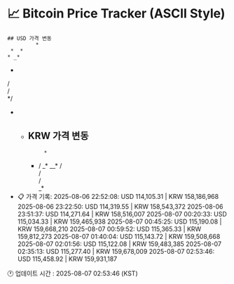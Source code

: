 # 📈 Bitcoin Price Tracker (ASCII Style)
    ## USD 가격 변동 
             *
     *  * 
    * _*  
   *      
  /       
  /       
 */       
* *       
    ## KRW 가격 변동
             *
     *  / 
   _* __* 
  /       
  /       
  /       
 _*       
*         
    📋 가격 기록:
    2025-08-06 22:52:08: USD 114,105.31 | KRW 158,186,968
2025-08-06 23:22:50: USD 114,319.55 | KRW 158,543,372
2025-08-06 23:51:37: USD 114,271.64 | KRW 158,516,007
2025-08-07 00:20:33: USD 115,034.33 | KRW 159,465,938
2025-08-07 00:45:25: USD 115,190.08 | KRW 159,668,210
2025-08-07 00:59:52: USD 115,365.33 | KRW 159,812,273
2025-08-07 01:40:04: USD 115,143.72 | KRW 159,508,668
2025-08-07 02:01:56: USD 115,122.08 | KRW 159,483,385
2025-08-07 02:35:13: USD 115,277.40 | KRW 159,678,009
2025-08-07 02:53:46: USD 115,458.92 | KRW 159,931,187
    
🕐 업데이트 시간 : 2025-08-07 02:53:46 (KST)
